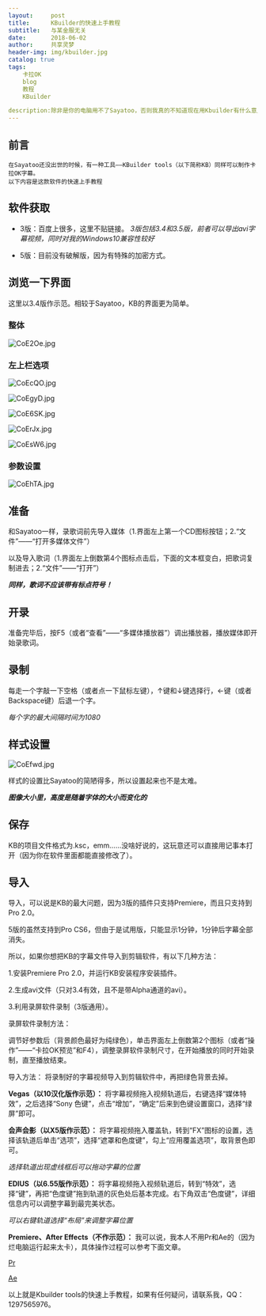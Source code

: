 ```yaml
---
layout:     post
title:      KBuilder的快速上手教程
subtitle:   与某金服无关
date:       2018-06-02
author:     共享灵梦
header-img: img/kbuilder.jpg
catalog: true
tags:
    卡拉OK
    blog
    教程
    KBuilder

description:除非是你的电脑用不了Sayatoo，否则我真的不知道现在用Kbuilder有什么意义
---
```

## 前言
    在Sayatoo还没出世的时候，有一种工具——KBuilder tools（以下简称KB）同样可以制作卡拉OK字幕。
    以下内容是这款软件的快速上手教程

## 软件获取
* 3版：百度上很多，这里不贴链接。
*3版包括3.4和3.5版，前者可以导出avi字幕视频，同时对我的Windows10兼容性较好*

* 5版：目前没有破解版，因为有特殊的加密方式。

## 浏览一下界面
这里以3.4版作示范。相较于Sayatoo，KB的界面更为简单。

### 整体
![CoE2Oe.jpg](https://s1.ax1x.com/2018/06/02/CoE2Oe.jpg)

### 左上栏选项
![CoEcQO.jpg](https://s1.ax1x.com/2018/06/02/CoEcQO.jpg)

![CoEgyD.jpg](https://s1.ax1x.com/2018/06/02/CoEgyD.jpg)

![CoE6SK.jpg](https://s1.ax1x.com/2018/06/02/CoE6SK.jpg)

![CoErJx.jpg](https://s1.ax1x.com/2018/06/02/CoErJx.jpg)

![CoEsW6.jpg](https://s1.ax1x.com/2018/06/02/CoEsW6.jpg)

### 参数设置

![CoEhTA.jpg](https://s1.ax1x.com/2018/06/02/CoEhTA.jpg)

## 准备
和Sayatoo一样，录歌词前先导入媒体（1.界面左上第一个CD图标按钮；2.“文件”——“打开多媒体文件”）

以及导入歌词（1.界面左上倒数第4个图标点击后，下面的文本框变白，把歌词复制进去；2.“文件”——“打开”）

__*同样，歌词不应该带有标点符号！*__

## 开录
准备完毕后，按F5（或者“查看”——“多媒体播放器”）调出播放器，播放媒体即开始录歌词。

## 录制
每走一个字敲一下空格（或者点一下鼠标左键），↑键和↓键选择行，←键（或者Backspace键）后退一个字。

*每个字的最大间隔时间为1080*

## 样式设置
![CoEfwd.jpg](https://s1.ax1x.com/2018/06/02/CoEfwd.jpg)

样式的设置比Sayatoo的简陋得多，所以设置起来也不是太难。
 
 __*图像大小里，高度是随着字体的大小而变化的*__
 

## 保存
 KB的项目文件格式为.ksc，emm……没啥好说的，这玩意还可以直接用记事本打开（因为你在软件里面都能直接修改了）。
 
 
 
## 导入
 导入，可以说是KB的最大问题，因为3版的插件只支持Premiere，而且只支持到Pro 2.0。
 
 5版的虽然支持到Pro CS6，但由于是试用版，只能显示1分钟，1分钟后字幕全部消失。
 
 所以，如果你想把KB的字幕文件导入到剪辑软件，有以下几种方法：

1.安装Premiere Pro 2.0，并运行KB安装程序安装插件。

2.生成avi文件（只对3.4有效，且不是带Alpha通道的avi）。

3.利用录屏软件录制（3版通用）。

录屏软件录制方法：

调节好参数后（背景颜色最好为纯绿色），单击界面左上倒数第2个图标（或者“操作”——“卡拉OK预览”和F4），调整录屏软件录制尺寸，在开始播放的同时开始录制，直至播放结束。

导入方法：
将录制好的字幕视频导入到剪辑软件中，再把绿色背景去掉。

__Vegas（以10汉化版作示范）：__
将字幕视频拖入视频轨道后，右键选择“媒体特效”，之后选择“Sony 色键”，点击“增加”，“确定”后来到色键设置窗口，选择“绿屏”即可。

__会声会影（以X5版作示范）：__
将字幕视频拖入覆盖轨，转到“FX”图标的设置，选择该轨道后单击“选项”，选择“遮罩和色度键”，勾上“应用覆盖选项”，取背景色即可。

*选择轨道出现虚线框后可以拖动字幕的位置*

__EDIUS（以6.55版作示范）：__
将字幕视频拖入视频轨道后，转到“特效”，选择“键”，再把“色度键”拖到轨道的灰色处后基本完成。右下角双击“色度键”，详细信息内可以调整字幕到最完美状态。

*可以右键轨道选择“布局”来调整字幕位置*

__Premiere、After Effects（不作示范）：__
我可以说，我本人不用Pr和Ae的（因为烂电脑运行起来太卡），具体操作过程可以参考下面文章。

[Pr](https://jingyan.baidu.com/article/b0b63dbf00b7dc4a483070cb.html)

[Ae](https://jingyan.baidu.com/article/2009576187dd34cb0721b429.html)

以上就是Kbuilder tools的快速上手教程，如果有任何疑问，请联系我，QQ：1297565976。
